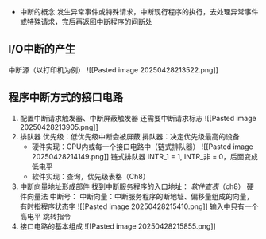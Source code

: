 - 中断的概念
    发生异常事件或特殊请求，中断现行程序的执行，去处理异常事件或特殊请求，完后再返回中断程序的间断处
## I/O中断的产生
中断源（以打印机为例）
![[Pasted image 20250428213522.png]]
## 程序中断方式的接口电路
1. 配置中断请求触发器、中断屏蔽触发器
    还需要中断请求标志
    ![[Pasted image 20250428213905.png]]
2. 排队器
    优先级：低优先级中断会被屏蔽
    排队器：决定优先级最高的设备
    - 硬件实现：CPU内或每一个接口电路中（链式排队器）
        ![[Pasted image 20250428214149.png]]
        链式排队器 
            INTR_1 = 1, INTR_非 = 0，后面变成低电平 
    - 软件实现：查询，优先级表格（Ch8）
3. 中断向量地址形成部件
    找到中断服务程序的入口地址：
        *软件查表*（ch8）
        硬件向量法
            中断号：
            中断向量：中断服务程序的断地址、偏移量组成的向量，有时指程序状态字
            ![[Pasted image 20250428215410.png]]
            输入中只有一个高电平
            跳转指令
4. 接口电路的基本组成
    ![[Pasted image 20250428215855.png]]
    
